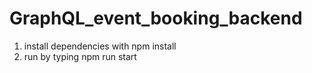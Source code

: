 # GraphQL_event_booking_backend

1. install dependencies with npm install
2. run by typing npm run start
